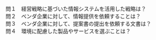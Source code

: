 問１　経営戦略に基づいた情報システムを活用した戦略は？  
問２　ベンダ企業に対して、情報提供を依頼することは？  
問３　ベンダ企業に対して、提案書の提出を依頼する文書は？  
問４　環境に配慮した製品やサービスを選ぶことは？  
